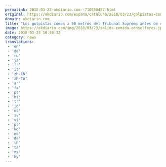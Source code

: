 ```yaml
---
permalink: 2018-03-23-okdiario.com--710560457.html
original: https://okdiario.com/espana/cataluna/2018/03/23/golpistas-comen-japo-mexicano-50-metros-del-tribunal-supremo-antes-conocer-auto-2012201
domain: okdiario.com
title: "Los golpistas comen a 50 metros del Tribunal Supremo antes de conocer el auto | Última hora Cataluña"
image: https://okdiario.com/img/2018/03/23/salida-comida-conselleres.jpg
date: 2018-03-23 16:46:32
category: news
translations: 
 - 'en'
 - 'de'
 - 'ru'
 - 'ja'
 - 'fr'
 - 'it'
 - 'zh-CN'
 - 'zh-TW'
 - 'ar'
 - 'fa'
 - 'pt'
 - 'hi'
 - 'tr'
 - 'id'
 - 'nl'
 - 'sv'
 - 'vi'
 - 'pl'
 - 'ko'
 - 'no'
 - 'da'
 - 'th'
 - 'ta'
 - 'ms'
 - 'hy'
---
```


